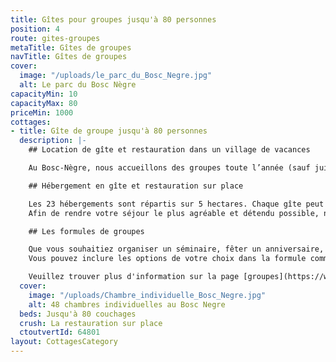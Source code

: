```yaml
---
title: Gîtes pour groupes jusqu'à 80 personnes
position: 4
route: gites-groupes
metaTitle: Gîtes de groupes
navTitle: Gîtes de groupes
cover:
  image: "/uploads/le_parc_du_Bosc_Negre.jpg"
  alt: Le parc du Bosc Nègre
capacityMin: 10
capacityMax: 80
priceMin: 1000
cottages:
- title: Gîte de groupe jusqu'à 80 personnes
  description: |-
    ## Location de gîte et restauration dans un village de vacances

    Au Bosc-Nègre, nous accueillons des groupes toute l’année (sauf juillet-août) pour une nuit, un week-end ou un plus long séjour. Sur place, vous pouvez bénéficier de toutes nos installations comme une salle de réunion ou salle de fête, piscine, sauna et de multiples terrains de sports. Profitez d’un séjour en groupe en pleine nature dans le Lot-et-Garonne, limitrophe à la Dordogne.

    ## Hébergement en gîte et restauration sur place

    Les 23 hébergements sont répartis sur 5 hectares. Chaque gîte peut accueillir entre 2 et 7 personnes et dispose de deux chambres ainsi que d’un canapé convertible. Pour plus d’informations sur les types de gîtes, consultez notre page gîtes dédiée.
    Afin de rendre votre séjour le plus agréable et détendu possible, nous vous proposons une formule de groupe en pension complète ou demi-pension. Le restaurant propose des plats locaux avec des produits locaux.

    ## Les formules de groupes

    Que vous souhaitiez organiser un séminaire, fêter un anniversaire, organiser un séjour sportif ou bien faire une sortie classe découverte avec votre centre de loisirs ou votre classe, nous proposons un budget adapté à vos besoins et à vos envies.
    Vous pouvez inclure les options de votre choix dans la formule comme la location de draps et kit de linge de toilette.

    Veuillez trouver plus d'information sur la page [groupes](https://www.boscnegre-vacances.com/groupes/)ou [contactez nous directement](/contact/).
  cover:
    image: "/uploads/Chambre_individuelle_Bosc_Negre.jpg"
    alt: 48 chambres individuelles au Bosc Negre
  beds: Jusqu'à 80 couchages
  crush: La restauration sur place
  ctoutvertId: 64801
layout: CottagesCategory
---
```


